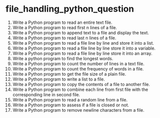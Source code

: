 # file_handling_python_question
1. Write a Python program to read an entire text file. 
2. Write a Python program to read first n lines of a file. 
3. Write a Python program to append text to a file and display the text. 
4. Write a Python program to read last n lines of a file. 
5. Write a Python program to read a file line by line and store it into a list. 
6. Write a Python program to read a file line by line store it into a variable. 
7. Write a Python program to read a file line by line store it into an array. 
8. Write a python program to find the longest words. 
9. Write a Python program to count the number of lines in a text file. 
10. Write a Python program to count the frequency of words in a file. 
11. Write a Python program to get the file size of a plain file. 
12. Write a Python program to write a list to a file. 
13. Write a Python program to copy the contents of a file to another file.
14. Write a Python program to combine each line from first file with the corresponding line in second file.
15. Write a Python program to read a random line from a file.
16. Write a Python program to assess if a file is closed or not.
17. Write a Python program to remove newline characters from a file.
